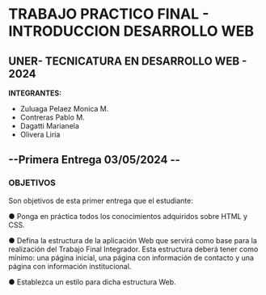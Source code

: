 # TRABAJO PRACTICO FINAL - INTRODUCCION DESARROLLO WEB
## UNER- TECNICATURA EN DESARROLLO WEB - 2024

**INTEGRANTES:** 

- Zuluaga Pelaez Monica M.
- Contreras Pablo M.
- Dagatti Marianela
- Olivera Liria


## --Primera Entrega 03/05/2024 --
### OBJETIVOS

Son objetivos de esta primer entrega que el estudiante:

● Ponga en práctica todos los conocimientos adquiridos sobre HTML y CSS.

● Defina la estructura de la aplicación Web que servirá como base para la realización del Trabajo Final
Integrador. Esta estructura deberá tener como mínimo: una página inicial, una página con
información de contacto y una página con información institucional.

● Establezca un estilo para dicha estructura Web.
